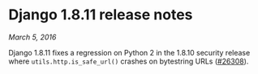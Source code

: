 # Django 1.8.11 release notes

*March 5, 2016*

Django 1.8.11 fixes a regression on Python 2 in the 1.8.10 security release
where `utils.http.is_safe_url()` crashes on bytestring URLs ([#26308](https://code.djangoproject.com/ticket/26308)).
